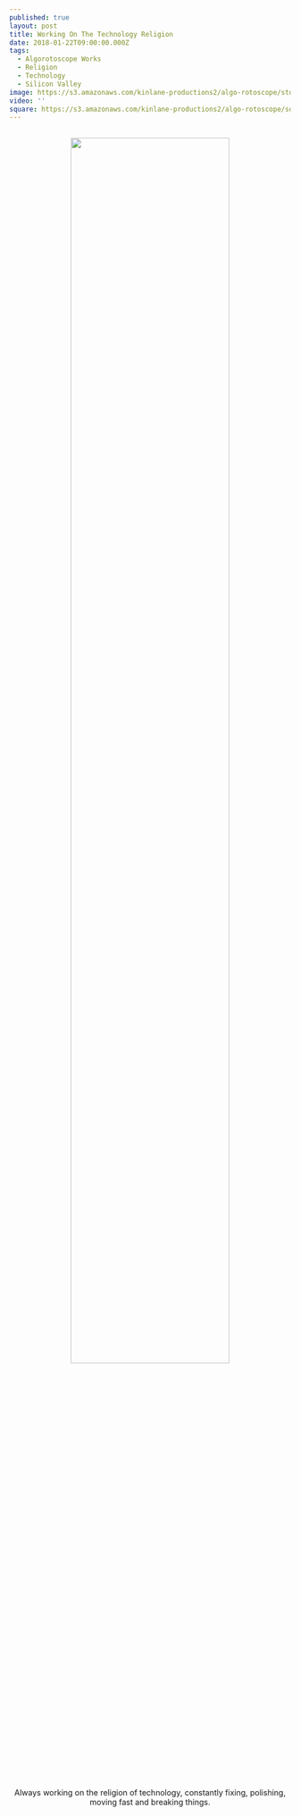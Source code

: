 ```yaml
---
published: true
layout: post
title: Working On The Technology Religion
date: 2018-01-22T09:00:00.000Z
tags:
  - Algorotoscope Works
  - Religion
  - Technology
  - Silicon Valley
image: https://s3.amazonaws.com/kinlane-productions2/algo-rotoscope/stories/christianity-under-construction_copper_circuit.jpg
video: ''
square: https://s3.amazonaws.com/kinlane-productions2/algo-rotoscope/square/christianity-under-construction_copper_circuit_square.jpg
---
```

<p align="center"><img src="{{ page.image }}" width="75%" style="padding: 15px;" /></p>
<center>Always working on the religion of technology, constantly fixing, polishing, moving fast and breaking things.</center>
